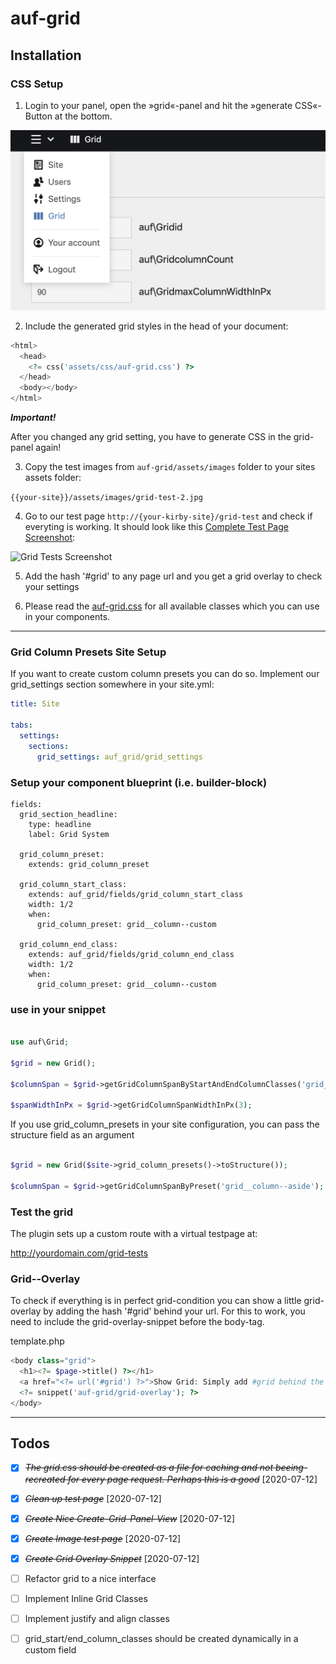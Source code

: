 # auf-grid

## Installation

### CSS Setup

1. Login to your panel, open the »grid«-panel and hit the »generate CSS«-Button at the bottom.

![Grid Settings Screenshot](documentation/grid-settings-screenshot.png)

2. Include the generated grid styles in the head of your document:

```php
<html>
  <head>
    <?= css('assets/css/auf-grid.css') ?>
  </head>
  <body></body>
</html>
```

***Important!***

After you changed any grid setting, you have to generate CSS in the grid-panel again!

3. Copy the test images from ```auf-grid/assets/images``` folder to your sites assets folder:

```{{your-site}}/assets/images/grid-test-2.jpg```

4. Go to our test page ```http://{your-kirby-site}/grid-test``` and check if everyting is working. It should look like this [Complete Test Page Screenshot](documentation/grid-tests-full.png):

![Grid Tests Screenshot](documentation/grid-tests.png)

5. Add the hash '#grid' to any page url and you get a grid overlay to check your settings

6. Please read the [auf-grid.css](assets/css/auf-grid.css) for all available classes which you can use in your components.

- - - - - - - - - - - - - - - - - - - - - - - - - - - - - - - - - - - - - - - - - - - - 

### Grid Column Presets Site Setup

If you want to create custom column presets you can do so.
Implement our grid_settings section somewhere in your site.yml:

```site.yml
title: Site

tabs:
  settings:
    sections:
      grid_settings: auf_grid/grid_settings
```

### Setup your component blueprint (i.e. builder-block)

```
fields:
  grid_section_headline:
    type: headline
    label: Grid System
  
  grid_column_preset:
    extends: grid_column_preset

  grid_column_start_class:
    extends: auf_grid/fields/grid_column_start_class
    width: 1/2
    when:
      grid_column_preset: grid__column--custom
  
  grid_column_end_class:
    extends: auf_grid/fields/grid_column_end_class
    width: 1/2
    when:
      grid_column_preset: grid__column--custom
```

### use in your snippet

```php

use auf\Grid;

$grid = new Grid();

$columnSpan = $grid->getGridColumnSpanByStartAndEndColumnClasses('grid__column--start-1', 'grid__column--end-3');

$spanWidthInPx = $grid->getGridColumnSpanWidthInPx(3);
```

If you use grid_column_presets in your site configuration, you can pass the structure field as an argument

```php

$grid = new Grid($site->grid_column_presets()->toStructure());

$columnSpan = $grid->getGridColumnSpanByPreset('grid__column--aside');

```

### Test the grid

The plugin sets up a custom route with a virtual testpage at:

http://yourdomain.com/grid-tests


### Grid--Overlay

To check if everything is in perfect grid-condition you can show a little grid-overlay by adding the hash '#grid' behind your url.
For this to work, you need to include the grid-overlay-snippet before the body-tag.

template.php
```php
<body class="grid">
  <h1><?= $page->title() ?></h1>
  <a href="<?= url('#grid') ?>">Show Grid: Simply add #grid behind the url to show a grid-overlay</a>
  <?= snippet('auf-grid/grid-overlay'); ?>
</body>
```


- - - - - - - - - - - - - - - - - - - - - - - - - - - - - - - - - - - - - - - - - - - 

## Todos

* [X] ~~*The grid.css should be created as a file for caching and not beeing-recreated for every page request. Perhaps this is a good*~~ [2020-07-12] 

* [X] ~~*Clean up test page*~~ [2020-07-12]

* [X] ~~*Create Nice Create-Grid-Panel-View*~~ [2020-07-12]

* [X] ~~*Create Image test page*~~ [2020-07-12]

* [X] ~~*Create Grid Overlay Snippet*~~ [2020-07-12]

* [ ] Refactor grid to a nice interface

* [ ] Implement Inline Grid Classes

* [ ] Implement justify and align classes

* [ ] grid_start/end_column_classes should be created dynamically in a custom field